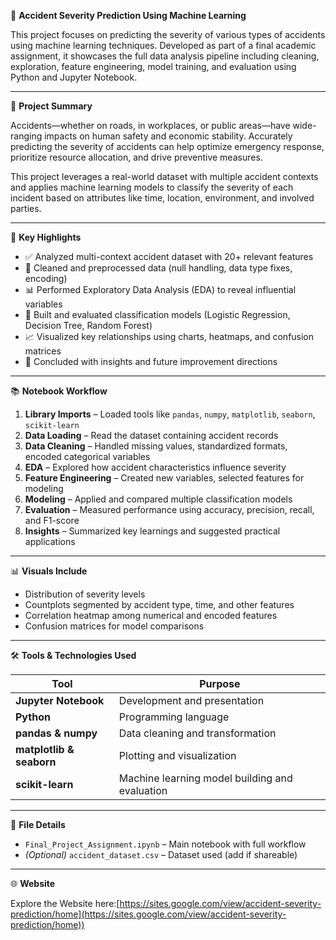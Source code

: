 
🚨 **Accident Severity Prediction Using Machine Learning**

This project focuses on predicting the severity of various types of accidents using machine learning techniques. Developed as part of a final academic assignment, it showcases the full data analysis pipeline including cleaning, exploration, feature engineering, model training, and evaluation using Python and Jupyter Notebook.

---

📝 **Project Summary**

Accidents—whether on roads, in workplaces, or public areas—have wide-ranging impacts on human safety and economic stability. Accurately predicting the severity of accidents can help optimize emergency response, prioritize resource allocation, and drive preventive measures.

This project leverages a real-world dataset with multiple accident contexts and applies machine learning models to classify the severity of each incident based on attributes like time, location, environment, and involved parties.

---

📌 **Key Highlights**

- ✅ Analyzed multi-context accident dataset with 20+ relevant features  
- 🧹 Cleaned and preprocessed data (null handling, data type fixes, encoding)  
- 📊 Performed Exploratory Data Analysis (EDA) to reveal influential variables  
- 🧠 Built and evaluated classification models (Logistic Regression, Decision Tree, Random Forest)  
- 📈 Visualized key relationships using charts, heatmaps, and confusion matrices  
- 📌 Concluded with insights and future improvement directions

---

📚 **Notebook Workflow**

1. **Library Imports** – Loaded tools like `pandas`, `numpy`, `matplotlib`, `seaborn`, `scikit-learn`  
2. **Data Loading** – Read the dataset containing accident records  
3. **Data Cleaning** – Handled missing values, standardized formats, encoded categorical variables  
4. **EDA** – Explored how accident characteristics influence severity  
5. **Feature Engineering** – Created new variables, selected features for modeling  
6. **Modeling** – Applied and compared multiple classification models  
7. **Evaluation** – Measured performance using accuracy, precision, recall, and F1-score  
8. **Insights** – Summarized key learnings and suggested practical applications

---

📊 **Visuals Include**

- Distribution of severity levels  
- Countplots segmented by accident type, time, and other features  
- Correlation heatmap among numerical and encoded features  
- Confusion matrices for model comparisons  

---

🛠️ **Tools & Technologies Used**

| Tool | Purpose |
|------|---------|
| **Jupyter Notebook** | Development and presentation |
| **Python** | Programming language |
| **pandas & numpy** | Data cleaning and transformation |
| **matplotlib & seaborn** | Plotting and visualization |
| **scikit-learn** | Machine learning model building and evaluation |

---

🧾 **File Details**

- `Final_Project_Assignment.ipynb` – Main notebook with full workflow  
- *(Optional)* `accident_dataset.csv` – Dataset used (add if shareable)

---

🌐 **Website**

Explore the Website here:[https://sites.google.com/view/accident-severity-prediction/home](https://sites.google.com/view/accident-severity-prediction/home))
